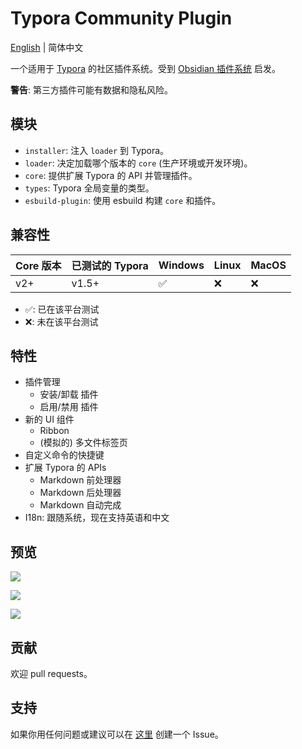 # Typora Community Plugin

[English](https://github.com/typora-community-plugin/typora-community-plugin#README.md) | 简体中文

一个适用于 [Typora](https://typora.io/) 的社区插件系统。受到 [Obsidian 插件系统](https://marcus.se.net/obsidian-plugin-docs/) 启发。

**警告**: 第三方插件可能有数据和隐私风险。



## 模块

- `installer`: 注入 `loader` 到 Typora。
- `loader`: 决定加载哪个版本的 `core` (生产环境或开发环境)。
- `core`: 提供扩展 Typora 的 API 并管理插件。
- `types`: Typora 全局变量的类型。
- `esbuild-plugin`: 使用 esbuild 构建 `core` 和插件。



## 兼容性

| Core 版本 | 已测试的 Typora | Windows | Linux | MacOS |
| --------- | ------------- | ------- | ----- | ----- |
| v2+       | v1.5+         | ✅      | ❌    | ❌    |

- ✅: 已在该平台测试
- ❌: 未在该平台测试



## 特性

- 插件管理
  - 安装/卸载 插件
  - 启用/禁用 插件
- 新的 UI 组件
  - Ribbon
  - (模拟的) 多文件标签页
- 自定义命令的快捷键
- 扩展 Typora 的 APIs
  - Markdown 前处理器
  - Markdown 后处理器
  - Markdown 自动完成
- I18n: 跟随系统，现在支持英语和中文



## 预览

![](https://fastly.jsdelivr.net/gh/typora-community-plugin/typora-community-plugin@latest/docs/assets/base.jpg)

![](https://fastly.jsdelivr.net/gh/typora-community-plugin/typora-community-plugin@latest/docs/assets/command-modal.jpg)

![](https://fastly.jsdelivr.net/gh/typora-community-plugin/typora-community-plugin@latest/docs/assets/settings-modal.jpg)



## 贡献

欢迎 pull requests。



## 支持

如果你用任何问题或建议可以在 [这里](https://github.com/typora-community-plugin/typora-community-plugin/issues) 创建一个 Issue。
